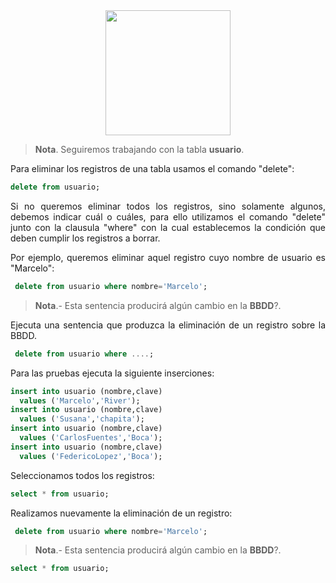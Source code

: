 <div align="justify">

<div align="center">
<img src="https://luciamonterorodriguez.com/wp-content/uploads/2021/03/computer-1331579_640.png" width="200px"/>
</div>

> __Nota__. Seguiremos trabajando con la tabla __usuario__.

Para eliminar los registros de una tabla usamos el comando "delete":

```sql
delete from usuario;
```

Si no queremos eliminar todos los registros, sino solamente algunos, debemos indicar cuál o cuáles, para ello utilizamos el comando "delete" junto con la clausula "where" con la cual establecemos la condición que deben cumplir los registros a borrar.

Por ejemplo, queremos eliminar aquel registro cuyo nombre de usuario es "Marcelo":

```sql
 delete from usuario where nombre='Marcelo';
```

> __Nota__.- Esta sentencia producirá algún cambio en la __BBDD__?.

Ejecuta una sentencia que produzca la eliminación de un registro sobre la BBDD.

```sql
 delete from usuario where ....;
```

Para las pruebas ejecuta la siguiente inserciones:

```sql
insert into usuario (nombre,clave)
  values ('Marcelo','River');
insert into usuario (nombre,clave)
  values ('Susana','chapita');
insert into usuario (nombre,clave)
  values ('CarlosFuentes','Boca');
insert into usuario (nombre,clave)
  values ('FedericoLopez','Boca');
```

Seleccionamos todos los registros:

```sql
select * from usuario;
```

Realizamos nuevamente la eliminación de un registro:

```sql
 delete from usuario where nombre='Marcelo';
```

> __Nota__.- Esta sentencia producirá algún cambio en la __BBDD__?.

```sql
select * from usuario;
```

</div>